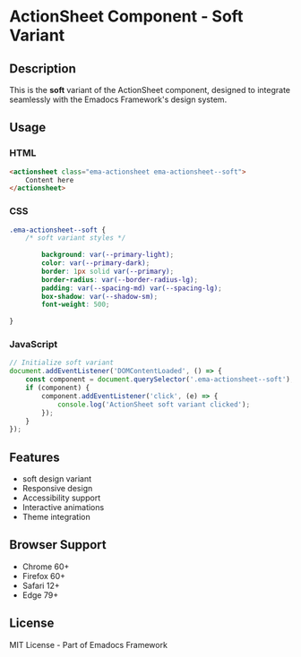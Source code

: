 # ActionSheet Component - Soft Variant

## Description
This is the **soft** variant of the ActionSheet component, designed to integrate seamlessly with the Emadocs Framework's design system.

## Usage

### HTML
```html
<actionsheet class="ema-actionsheet ema-actionsheet--soft">
    Content here
</actionsheet>
```

### CSS
```css
.ema-actionsheet--soft {
    /* soft variant styles */
    
        background: var(--primary-light);
        color: var(--primary-dark);
        border: 1px solid var(--primary);
        border-radius: var(--border-radius-lg);
        padding: var(--spacing-md) var(--spacing-lg);
        box-shadow: var(--shadow-sm);
        font-weight: 500;
    
}
```

### JavaScript
```javascript
// Initialize soft variant
document.addEventListener('DOMContentLoaded', () => {
    const component = document.querySelector('.ema-actionsheet--soft');
    if (component) {
        component.addEventListener('click', (e) => {
            console.log('ActionSheet soft variant clicked');
        });
    }
});
```

## Features
- soft design variant
- Responsive design
- Accessibility support
- Interactive animations
- Theme integration

## Browser Support
- Chrome 60+
- Firefox 60+
- Safari 12+
- Edge 79+

## License
MIT License - Part of Emadocs Framework
